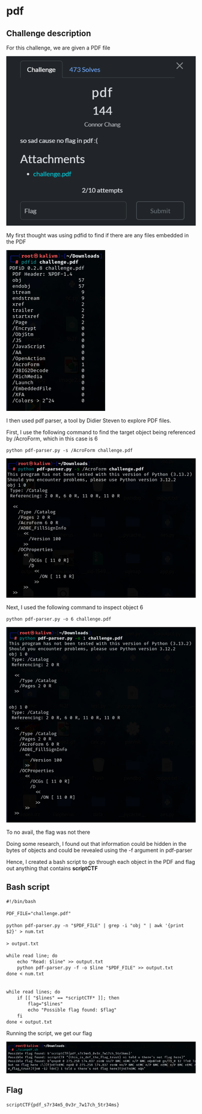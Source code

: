 # pdf

## Challenge description

For this challenge, we are given a PDF file

![Alt text](images/description.png)


My first thought was using pdfid to find if there are any files embedded in the PDF

![Alt text](images/pdfid.png)


I then used pdf parser, a tool by Didier Steven to explore PDF files.

First, I use the following command to find the target object being referenced by /AcroForm, which in this case is 6
```
python pdf-parser.py -s /AcroForm challenge.pdf
```
![Alt text](images/acroform.png)


Next, I used the following command to inspect object 6
```
python pdf-parser.py -o 6 challenge.pdf
```

![Alt text](images/object.png)


To no avail, the flag was not there


Doing some research, I found out that information could be hidden in the bytes of objects and could be revealed using the -f argument in pdf-parser

Hence, I created a bash script to go through each object in the PDF and flag out anything that contains **scriptCTF**

## Bash script
```
#!/bin/bash

PDF_FILE="challenge.pdf"

python pdf-parser.py -n "$PDF_FILE" | grep -i "obj " | awk '{print $2}' > num.txt

> output.txt

while read line; do
    echo "Read: $line" >> output.txt
    python pdf-parser.py -f -o $line "$PDF_FILE" >> output.txt
done < num.txt


while read lines; do
    if [[ "$lines" == *scriptCTF* ]]; then
        flag="$lines"
        echo "Possible flag found: $flag"
    fi
done < output.txt
```

Running the script, we get our flag

![Alt text](images/flag.png)

## Flag
```
scriptCTF{pdf_s7r34m5_0v3r_7w17ch_5tr34ms}
```